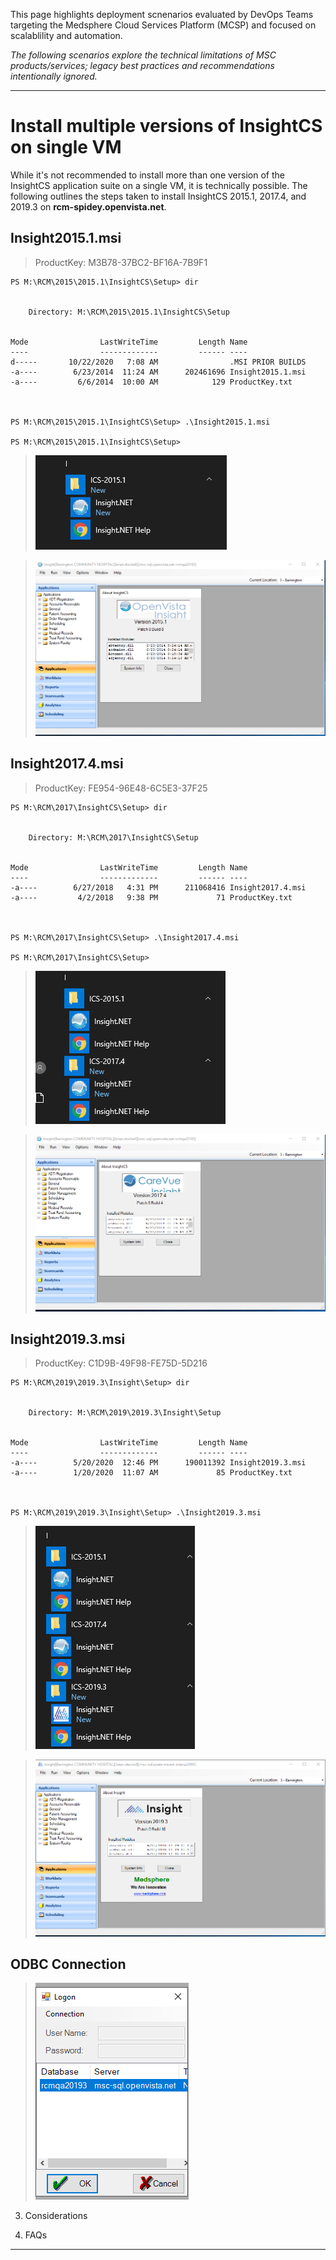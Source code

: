 This page highlights deployment scnenarios evaluated by DevOps Teams targeting the Medsphere Cloud Services Platform (MCSP) and focused on scalablility and automation.

_The following scenarios explore the technical limitations of MSC products/services; legacy best practices and recommendations intentionally ignored._

---

# Install multiple versions of InsightCS on single VM
While it's not recommended to install more than one version of the InsightCS application suite on a single VM, it is technically possible.  The following outlines the steps taken to install InsightCS 2015.1, 2017.4, and 2019.3 on **rcm-spidey.openvista.net**.

## Insight2015.1.msi
> ProductKey: M3B78-37BC2-BF16A-7B9F1
```
PS M:\RCM\2015\2015.1\InsightCS\Setup> dir


    Directory: M:\RCM\2015\2015.1\InsightCS\Setup


Mode                LastWriteTime         Length Name                                                                                                        
----                -------------         ------ ----                                                                                                        
d-----       10/22/2020   7:08 AM                .MSI PRIOR BUILDS                                                                                           
-a----        6/23/2014  11:24 AM      202461696 Insight2015.1.msi                                                                                           
-a----         6/6/2014  10:00 AM            129 ProductKey.txt                                                                                              



PS M:\RCM\2015\2015.1\InsightCS\Setup> .\Insight2015.1.msi

PS M:\RCM\2015\2015.1\InsightCS\Setup>
```
> ![image.png](/.attachments/image-3ff57e6b-5316-43a0-9384-3e38a2818b62.png)

> ![image.png](/.attachments/image-a806b3eb-a9c5-4ae0-a619-a8227bcbb80e.png)



## Insight2017.4.msi

> ProductKey: FE954-96E48-6C5E3-37F25
```
PS M:\RCM\2017\InsightCS\Setup> dir


    Directory: M:\RCM\2017\InsightCS\Setup


Mode                LastWriteTime         Length Name                                                                       
----                -------------         ------ ----                                                                       
-a----        6/27/2018   4:31 PM      211068416 Insight2017.4.msi                                                          
-a----         4/2/2018   9:38 PM             71 ProductKey.txt                                                             



PS M:\RCM\2017\InsightCS\Setup> .\Insight2017.4.msi

PS M:\RCM\2017\InsightCS\Setup>
```
> ![image.png](/.attachments/image-5b913253-d953-4923-9158-63be8222be48.png)

> ![image.png](/.attachments/image-1f97ac2b-b860-43ac-931d-a0f540ffc1c2.png)



## Insight2019.3.msi

> ProductKey: C1D9B-49F98-FE75D-5D216
```
PS M:\RCM\2019\2019.3\Insight\Setup> dir


    Directory: M:\RCM\2019\2019.3\Insight\Setup


Mode                LastWriteTime         Length Name                                                                       
----                -------------         ------ ----                                                                       
-a----        5/20/2020  12:46 PM      190011392 Insight2019.3.msi                                                          
-a----        1/20/2020  11:07 AM             85 ProductKey.txt                                                             



PS M:\RCM\2019\2019.3\Insight\Setup> .\Insight2019.3.msi
```
> ![image.png](/.attachments/image-c044e145-b8a3-4980-a5b5-28cb19bee20a.png)

> ![image.png](/.attachments/image-28c945a2-8859-49c5-9653-4cdab2a293aa.png)



## ODBC Connection

> ![image.png](/.attachments/image-62580455-ccdf-464d-8122-e90840adb91f.png)


3. Considerations

4. FAQs

---










